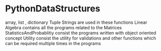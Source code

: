 # PythonDataStructures
array, list , dictionary Tuple Strings are used in these functions
Linear Algebra contains all the programs related to the Matrices
StatisticsAndProbablitiy consist the programs written with object oriented concept
Utility consist the utility for validations and other functions which can be required multiple times in the programs
